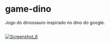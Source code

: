 # game-dino
 Jogo do dinossauro inspirado no dino do google.
 ##
 <a href="https://dinogamer.vercel.app/">![Screenshot_6](https://user-images.githubusercontent.com/94716639/160651969-b5e8549f-ec84-4075-bcf2-a4df6430b51c.png)</a>

